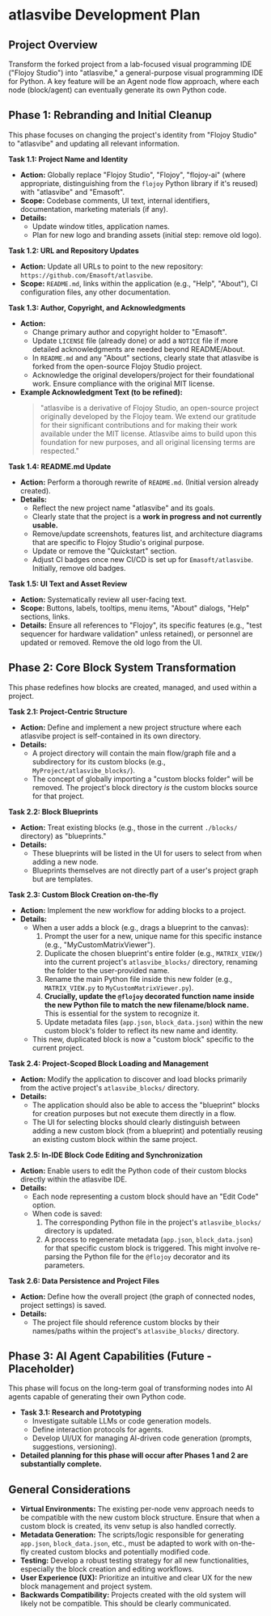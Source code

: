 # atlasvibe Development Plan

## Project Overview

Transform the forked project from a lab-focused visual programming IDE ("Flojoy Studio") into "atlasvibe," a general-purpose visual programming IDE for Python. A key feature will be an Agent node flow approach, where each node (block/agent) can eventually generate its own Python code.

## Phase 1: Rebranding and Initial Cleanup

This phase focuses on changing the project's identity from "Flojoy Studio" to "atlasvibe" and updating all relevant information.

**Task 1.1: Project Name and Identity**
*   **Action:** Globally replace "Flojoy Studio", "Flojoy", "flojoy-ai" (where appropriate, distinguishing from the `flojoy` Python library if it's reused) with "atlasvibe" and "Emasoft".
*   **Scope:** Codebase comments, UI text, internal identifiers, documentation, marketing materials (if any).
*   **Details:**
    *   Update window titles, application names.
    *   Plan for new logo and branding assets (initial step: remove old logo).

**Task 1.2: URL and Repository Updates**
*   **Action:** Update all URLs to point to the new repository: `https://github.com/Emasoft/atlasvibe`.
*   **Scope:** `README.md`, links within the application (e.g., "Help", "About"), CI configuration files, any other documentation.

**Task 1.3: Author, Copyright, and Acknowledgments**
*   **Action:**
    *   Change primary author and copyright holder to "Emasoft".
    *   Update `LICENSE` file (already done) or add a `NOTICE` file if more detailed acknowledgments are needed beyond README/About.
    *   In `README.md` and any "About" sections, clearly state that atlasvibe is forked from the open-source Flojoy Studio project.
    *   Acknowledge the original developers/project for their foundational work. Ensure compliance with the original MIT license.
*   **Example Acknowledgment Text (to be refined):**
    > "atlasvibe is a derivative of Flojoy Studio, an open-source project originally developed by the Flojoy team. We extend our gratitude for their significant contributions and for making their work available under the MIT license. Atlasvibe aims to build upon this foundation for new purposes, and all original licensing terms are respected."

**Task 1.4: README.md Update**
*   **Action:** Perform a thorough rewrite of `README.md`. (Initial version already created).
*   **Details:**
    *   Reflect the new project name "atlasvibe" and its goals.
    *   Clearly state that the project is a **work in progress and not currently usable.**
    *   Remove/update screenshots, features list, and architecture diagrams that are specific to Flojoy Studio's original purpose.
    *   Update or remove the "Quickstart" section.
    *   Adjust CI badges once new CI/CD is set up for `Emasoft/atlasvibe`. Initially, remove old badges.

**Task 1.5: UI Text and Asset Review**
*   **Action:** Systematically review all user-facing text.
*   **Scope:** Buttons, labels, tooltips, menu items, "About" dialogs, "Help" sections, links.
*   **Details:** Ensure all references to "Flojoy", its specific features (e.g., "test sequencer for hardware validation" unless retained), or personnel are updated or removed. Remove the old logo from the UI.

## Phase 2: Core Block System Transformation

This phase redefines how blocks are created, managed, and used within a project.

**Task 2.1: Project-Centric Structure**
*   **Action:** Define and implement a new project structure where each atlasvibe project is self-contained in its own directory.
*   **Details:**
    *   A project directory will contain the main flow/graph file and a subdirectory for its custom blocks (e.g., `MyProject/atlasvibe_blocks/`).
    *   The concept of globally importing a "custom blocks folder" will be removed. The project's block directory *is* the custom blocks source for that project.

**Task 2.2: Block Blueprints**
*   **Action:** Treat existing blocks (e.g., those in the current `./blocks/` directory) as "blueprints."
*   **Details:**
    *   These blueprints will be listed in the UI for users to select from when adding a new node.
    *   Blueprints themselves are not directly part of a user's project graph but are templates.

**Task 2.3: Custom Block Creation on-the-fly**
*   **Action:** Implement the new workflow for adding blocks to a project.
*   **Details:**
    *   When a user adds a block (e.g., drags a blueprint to the canvas):
        1.  Prompt the user for a new, unique name for this specific instance (e.g., "MyCustomMatrixViewer").
        2.  Duplicate the chosen blueprint's entire folder (e.g., `MATRIX_VIEW/`) into the current project's `atlasvibe_blocks/` directory, renaming the folder to the user-provided name.
        3.  Rename the main Python file inside this new folder (e.g., `MATRIX_VIEW.py` to `MyCustomMatrixViewer.py`).
        4.  **Crucially, update the `@flojoy` decorated function name inside the new Python file to match the new filename/block name.** This is essential for the system to recognize it.
        5.  Update metadata files (`app.json`, `block_data.json`) within the new custom block's folder to reflect its new name and identity.
    *   This new, duplicated block is now a "custom block" specific to the current project.

**Task 2.4: Project-Scoped Block Loading and Management**
*   **Action:** Modify the application to discover and load blocks primarily from the active project's `atlasvibe_blocks/` directory.
*   **Details:**
    *   The application should also be able to access the "blueprint" blocks for creation purposes but not execute them directly in a flow.
    *   The UI for selecting blocks should clearly distinguish between adding a new custom block (from a blueprint) and potentially reusing an existing custom block within the same project.

**Task 2.5: In-IDE Block Code Editing and Synchronization**
*   **Action:** Enable users to edit the Python code of their custom blocks directly within the atlasvibe IDE.
*   **Details:**
    *   Each node representing a custom block should have an "Edit Code" option.
    *   When code is saved:
        1.  The corresponding Python file in the project's `atlasvibe_blocks/` directory is updated.
        2.  A process to regenerate metadata (`app.json`, `block_data.json`) for that specific custom block is triggered. This might involve re-parsing the Python file for the `@flojoy` decorator and its parameters.

**Task 2.6: Data Persistence and Project Files**
*   **Action:** Define how the overall project (the graph of connected nodes, project settings) is saved.
*   **Details:**
    *   The project file should reference custom blocks by their names/paths within the project's `atlasvibe_blocks/` directory.

## Phase 3: AI Agent Capabilities (Future - Placeholder)

This phase will focus on the long-term goal of transforming nodes into AI agents capable of generating their own Python code.

*   **Task 3.1: Research and Prototyping**
    *   Investigate suitable LLMs or code generation models.
    *   Define interaction protocols for agents.
    *   Develop UI/UX for managing AI-driven code generation (prompts, suggestions, versioning).
*   **Detailed planning for this phase will occur after Phases 1 and 2 are substantially complete.**

## General Considerations

*   **Virtual Environments:** The existing per-node venv approach needs to be compatible with the new custom block structure. Ensure that when a custom block is created, its venv setup is also handled correctly.
*   **Metadata Generation:** The scripts/logic responsible for generating `app.json`, `block_data.json`, etc., must be adapted to work with on-the-fly created custom blocks and potentially modified code.
*   **Testing:** Develop a robust testing strategy for all new functionalities, especially the block creation and editing workflows.
*   **User Experience (UX):** Prioritize an intuitive and clear UX for the new block management and project system.
*   **Backwards Compatibility:** Projects created with the old system will likely not be compatible. This should be clearly communicated.

